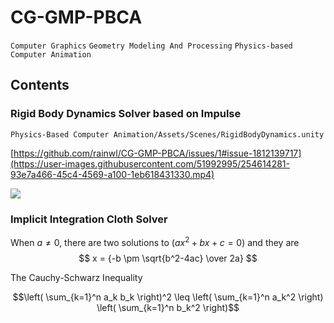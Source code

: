 # CG-GMP-PBCA
`Computer Graphics`
`Geometry Modeling And Processing`
`Physics-based Computer Animation`

## Contents

### Rigid Body Dynamics Solver based on Impulse
`Physics-Based Computer Animation/Assets/Scenes/RigidBodyDynamics.unity`

[https://github.com/rainwl/CG-GMP-PBCA/issues/1#issue-1812139717](https://user-images.githubusercontent.com/51992995/254614281-93e7a466-45c4-4569-a100-1eb618431330.mp4)

![](https://pic4rain.oss-cn-beijing.aliyuncs.com/img/RBD_algorithm.png)


### Implicit Integration Cloth Solver

When $a \ne 0$, there are two solutions to $(ax^2 + bx + c = 0)$ and they are
$$ x = {-b \pm \sqrt{b^2-4ac} \over 2a} $$

The Cauchy-Schwarz Inequality

$$\left( \sum_{k=1}^n a_k b_k \right)^2 \leq \left( \sum_{k=1}^n a_k^2 \right) \left( \sum_{k=1}^n b_k^2 \right)$$
